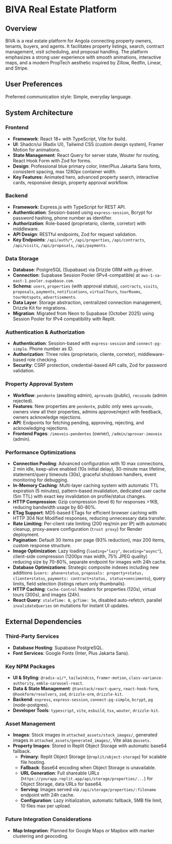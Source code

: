 # BIVA Real Estate Platform

## Overview

BIVA is a real estate platform for Angola connecting property owners, tenants, buyers, and agents. It facilitates property listings, search, contract management, visit scheduling, and proposal handling. The platform emphasizes a strong user experience with smooth animations, interactive maps, and a modern PropTech aesthetic inspired by Zillow, Redfin, Linear, and Stripe.

## User Preferences

Preferred communication style: Simple, everyday language.

## System Architecture

### Frontend

- **Framework**: React 18+ with TypeScript, Vite for build.
- **UI**: Shadcn/ui (Radix UI), Tailwind CSS (custom design system), Framer Motion for animations.
- **State Management**: React Query for server state, Wouter for routing, React Hook Form with Zod for forms.
- **Design**: Professional blue primary color, Inter/Plus Jakarta Sans fonts, consistent spacing, max 1280px container width.
- **Key Features**: Animated hero, advanced property search, interactive cards, responsive design, property approval workflow.

### Backend

- **Framework**: Express.js with TypeScript for REST API.
- **Authentication**: Session-based using `express-session`, Bcrypt for password hashing, phone number as identifier.
- **Authorization**: Role-based (proprietario, cliente, corretor) with middleware.
- **API Design**: RESTful endpoints, Zod for request validation.
- **Key Endpoints**: `/api/auth/*`, `/api/properties`, `/api/contracts`, `/api/visits`, `/api/proposals`, `/api/payments`.

### Data Storage

- **Database**: PostgreSQL (Supabase) via Drizzle ORM with `pg` driver.
- **Connection**: Supabase Session Pooler (IPv4-compatible) at `aws-1-sa-east-1.pooler.supabase.com`.
- **Schema**: `users`, `properties` (with approval status), `contracts`, `visits`, `proposals`, `payments`, `notifications`, `virtualTours`, `tourRooms`, `tourHotspots`, `advertisements`.
- **Data Layer**: Storage abstraction, centralized connection management, Drizzle Kit for migrations.
- **Migration**: Migrated from Neon to Supabase (October 2025) using Session Pooler for IPv4 compatibility with Replit.

### Authentication & Authorization

- **Authentication**: Session-based with `express-session` and `connect-pg-simple`. Phone number as ID.
- **Authorization**: Three roles (proprietario, cliente, corretor), middleware-based role checking.
- **Security**: CSRF protection, credential-based API calls, Zod for password validation.

### Property Approval System

- **Workflow**: `pendente` (awaiting admin), `aprovado` (public), `recusado` (admin rejected).
- **Features**: New properties are `pendente`, public only sees `aprovado`, owners view all their properties, admins approve/reject with feedback, owners acknowledge rejections.
- **API**: Endpoints for fetching pending, approving, rejecting, and acknowledging rejections.
- **Frontend Pages**: `/imoveis-pendentes` (owner), `/admin/aprovar-imoveis` (admin).

### Performance Optimizations

- **Connection Pooling**: Advanced configuration with 10 max connections, 2 min idle, keep-alive enabled (10s initial delay), 30-minute max lifetime, statement/query timeouts (30s), graceful shutdown handlers, event monitoring for debugging.
- **In-Memory Caching**: Multi-layer caching system with automatic TTL expiration (5 minutes), pattern-based invalidation, dedicated user cache (5m TTL) with exact key invalidation on profile/status changes.
- **HTTP Compression**: Gzip compression (level 6) for responses >1KB, reducing bandwidth usage by 60-80%.
- **ETag Support**: MD5-based ETags for efficient browser caching with HTTP 304 Not Modified responses, reducing unnecessary data transfer.
- **Rate Limiting**: Per-client rate limiting (200 req/min per IP) with automatic cleanup, proxy-aware configuration (`trust proxy`) for Render deployment.
- **Pagination**: Default 30 items per page (93% reduction), max 200 items, custom response structure.
- **Image Optimization**: Lazy loading (`loading="lazy"`, `decoding="async"`), client-side compression (1200px max width, 75% JPEG quality) reducing size by 70-80%, separate endpoint for images with 24h cache.
- **Database Optimizations**: Strategic composite indexes including new additions (`users: phone+status`, `proposals: property+status, cliente+status`, `payments: contract+status, status+vencimento`), query limits, field selection (listings return only thumbnails).
- **HTTP Caching**: `Cache-Control` headers for properties (120s), virtual tours (300s), and images (24h).
- **React Query**: `staleTime: 0`, `gcTime: 5m`, disabled auto-refetch, parallel `invalidateQueries` on mutations for instant UI updates.

## External Dependencies

### Third-Party Services

- **Database Hosting**: Supabase PostgreSQL.
- **Font Services**: Google Fonts (Inter, Plus Jakarta Sans).

### Key NPM Packages

- **UI & Styling**: `@radix-ui/*`, `tailwindcss`, `framer-motion`, `class-variance-authority`, `embla-carousel-react`.
- **Data & State Management**: `@tanstack/react-query`, `react-hook-form`, `@hookform/resolvers`, `zod`, `drizzle-orm`, `drizzle-kit`.
- **Backend**: `express`, `express-session`, `connect-pg-simple`, `bcrypt`, `pg` (node-postgres).
- **Developer Tools**: `typescript`, `vite`, `esbuild`, `tsx`, `wouter`, `drizzle-kit`.

### Asset Management

- **Images**: Stock images in `attached_assets/stock_images/`, generated images in `attached_assets/generated_images/`, Vite alias `@assets`.
- **Property Images**: Stored in Replit Object Storage with automatic base64 fallback.
  - **Primary**: Replit Object Storage (`@replit/object-storage`) for scalable file hosting.
  - **Fallback**: Base64 encoding when Object Storage is unavailable.
  - **URL Generation**: Full shareable URLs (`https://yourapp.replit.app/api/storage/properties/...`) for Object Storage, data URLs for base64.
  - **Serving**: Images served via `/api/storage/properties/:filename` endpoint with 24h cache.
  - **Configuration**: Lazy initialization, automatic fallback, 5MB file limit, 10 files max per upload.

### Future Integration Considerations

- **Map Integration**: Planned for Google Maps or Mapbox with marker clustering and geocoding.